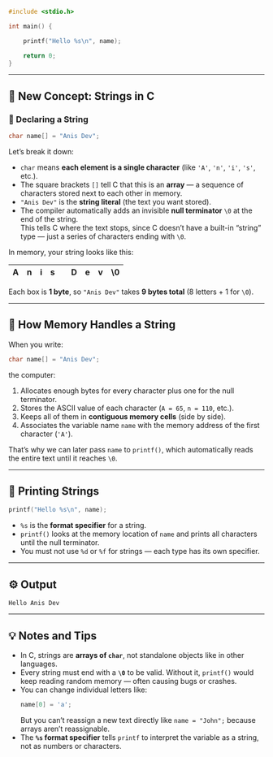
```c
#include <stdio.h>

int main() {

	printf("Hello %s\n", name);

	return 0;
}
```

---

## 🧩 New Concept: Strings in C

### 🧱 Declaring a String
```c
char name[] = "Anis Dev";
```
Let’s break it down:

- `char` means **each element is a single character** (like `'A'`, `'n'`, `'i'`, `'s'`, etc.).
- The square brackets `[]` tell C that this is an **array** — a sequence of characters stored next to each other in memory.
- `"Anis Dev"` is the **string literal** (the text you want stored).
- The compiler automatically adds an invisible **null terminator** `\0` at the end of the string.  
  This tells C where the text stops, since C doesn’t have a built-in “string” type — just a series of characters ending with `\0`.

In memory, your string looks like this:

| A | n | i | s |   | D | e | v | \0 |
|---|---|---|---|---|---|---|---|----|

Each box is **1 byte**, so `"Anis Dev"` takes **9 bytes total** (8 letters + 1 for `\0`).

---

## 🧠 How Memory Handles a String
When you write:
```c
char name[] = "Anis Dev";
```
the computer:
1. Allocates enough bytes for every character plus one for the null terminator.
2. Stores the ASCII value of each character (`A = 65`, `n = 110`, etc.).
3. Keeps all of them in **contiguous memory cells** (side by side).
4. Associates the variable name `name` with the memory address of the first character (`'A'`).

That’s why we can later pass `name` to `printf()`, which automatically reads the entire text until it reaches `\0`.

---

## 💬 Printing Strings
```c
printf("Hello %s\n", name);
```
- `%s` is the **format specifier** for a string.  
- `printf()` looks at the memory location of `name` and prints all characters until the null terminator.  
- You must not use `%d` or `%f` for strings — each type has its own specifier.

---

## ⚙️ Output
```
Hello Anis Dev
```

---

## 💡 Notes and Tips
- In C, strings are **arrays of `char`**, not standalone objects like in other languages.  
- Every string must end with a **`\0`** to be valid. Without it, `printf()` would keep reading random memory — often causing bugs or crashes.
- You can change individual letters like:
  ```c
  name[0] = 'a';
  ```
  But you can’t reassign a new text directly like `name = "John";` because arrays aren’t reassignable.
- The **`%s` format specifier** tells `printf` to interpret the variable as a string, not as numbers or characters.
